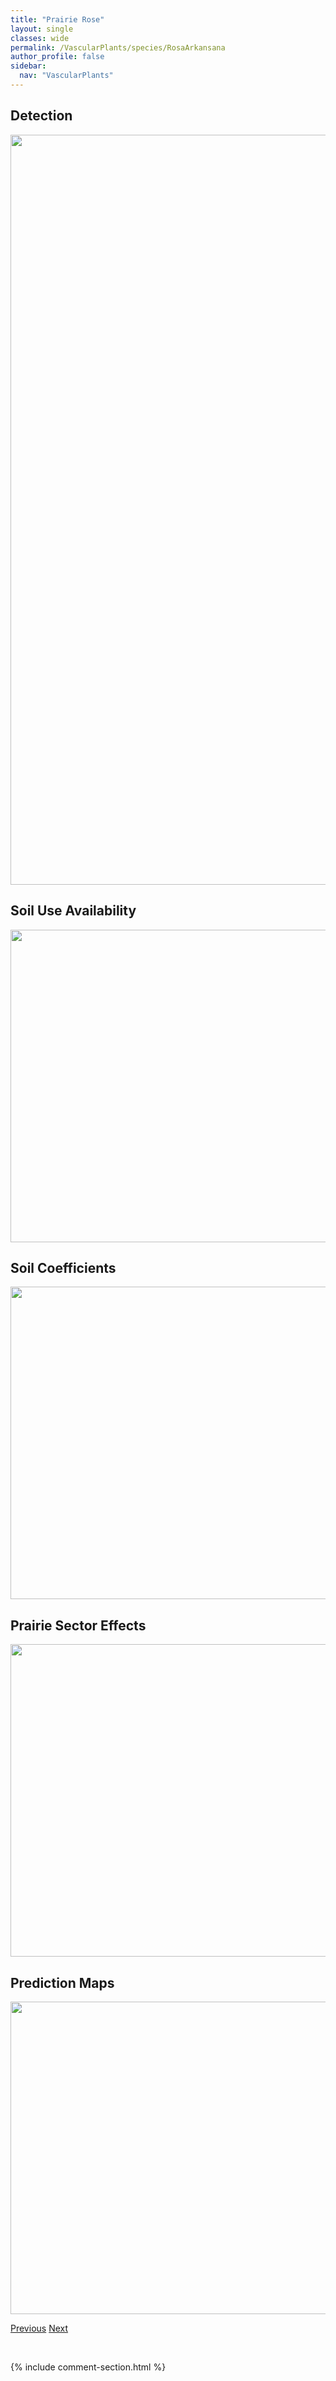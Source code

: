 ```yaml
---
title: "Prairie Rose"
layout: single
classes: wide
permalink: /VascularPlants/species/RosaArkansana
author_profile: false
sidebar:
  nav: "VascularPlants"
---
```


<h2>Detection</h2>

<a href="https://drive.google.com/uc?export=view&id=1u1D4cpSWYD7i1Z0iQnjIARrSjJcPoyNx">
<img src="https://drive.google.com/uc?export=view&id=1u1D4cpSWYD7i1Z0iQnjIARrSjJcPoyNx" height = "1200" width = "800">
</a>


<h2>Soil Use Availability</h2>

<a href="https://drive.google.com/uc?export=view&id=1fLsb5i147Mq734lMSULRtxtr94ePMtOi">
<img src="https://drive.google.com/uc?export=view&id=1fLsb5i147Mq734lMSULRtxtr94ePMtOi" height = "500" width = "1000">
</a>


<h2>Soil Coefficients</h2>

<a href="https://drive.google.com/uc?export=view&id=14oJZlYK_oev30lCz8DBhvGBy7jSDI2tW">
<img src="https://drive.google.com/uc?export=view&id=14oJZlYK_oev30lCz8DBhvGBy7jSDI2tW" height = "500" width = "1000">
</a>


<h2>Prairie Sector Effects</h2>

<a href="https://drive.google.com/uc?export=view&id=1o5waiWw1t8f0PLtfWUYDkL3KT65nTFJz">
<img src="https://drive.google.com/uc?export=view&id=1o5waiWw1t8f0PLtfWUYDkL3KT65nTFJz" height = "500" width = "1000">
</a>


<h2>Prediction Maps</h2>

<a href="https://drive.google.com/uc?export=view&id=1C0SgsdQC8YVz2a57HxetDNyxn3bfmTYX">
<img src="https://drive.google.com/uc?export=view&id=1C0SgsdQC8YVz2a57HxetDNyxn3bfmTYX" height = "500" width = "1000">
</a>


<a href="/DevelopmentWebsite/VascularPlants/species/RosaAcicularisWoodsii" class="pagination--pager" title="Rosa acicularis/woodsii">Previous</a> <a href="/DevelopmentWebsite/VascularPlants/species/RosaFloribunda" class="pagination--pager" title="Rosa floribunda">Next</a>

<p>&nbsp;</p>

{% include comment-section.html %}
